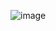 ![image](https://github.com/Rahul-chaurasiya/Leetcode-Practice-Problem/assets/77222540/6b05f768-38d5-4d33-b7b5-1b1ed345f056)
